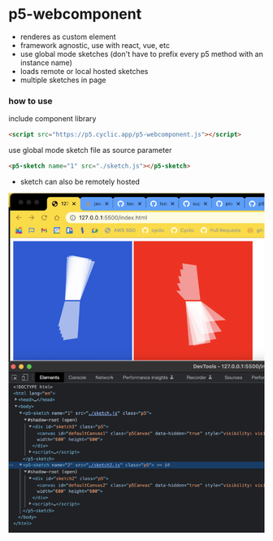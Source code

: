 # p5-webcomponent

- renderes as custom element
- framework agnostic, use with react, vue, etc
- use global mode sketches (don't have to prefix every p5 method with an instance name) 
- loads remote or local hosted sketches 
- multiple sketches in page

### how to use
include component library
```html
<script src="https://p5.cyclic.app/p5-webcomponent.js"></script>
```

use global mode sketch file as source parameter
```html
<p5-sketch name="1" src="./sketch.js"></p5-sketch>
```
* sketch can also  be remotely hosted

![](screenshot.png) 

